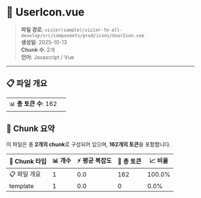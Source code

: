 # 📄 UserIcon.vue

> **파일 경로**: `vizier(sample)/vizier-fe-all-develop/src/components/prod/icons/UserIcon.vue`  
> **생성일**: 2025-10-13  
> **Chunk 수**: 2개  
> **언어**: Javascript / Vue
---


## 📋 파일 개요

| | |
|--|--|
| 📊 **총 토큰 수**: 162 |  |






## 🧩 Chunk 요약

이 파일은 총 **2개의 chunk**로 구성되어 있으며, **162개의 토큰**을 포함합니다.

| 🧩 Chunk 타입 | 📊 개수 | ⚡ 평균 복잡도 | 📝 총 토큰 | 📈 비율 |
|---------------|--------|-------------|----------|--------|
| 📋 파일 개요 | 1 | 0.0 | 162 | 100.0% |
| template | 1 | 0.0 | 0 | 0.0% |

